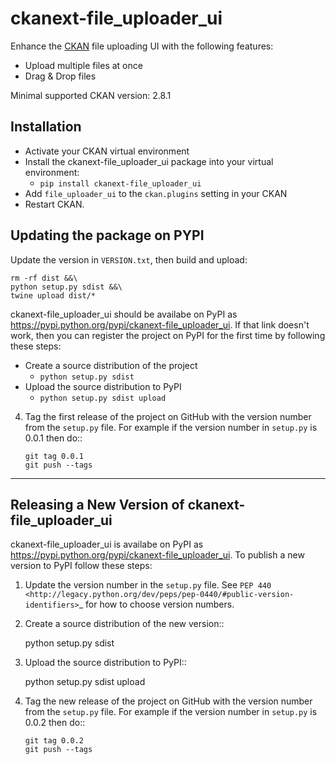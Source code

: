 # ckanext-file_uploader_ui

Enhance the [CKAN]() file uploading UI with the following features:

* Upload multiple files at once
* Drag & Drop files

Minimal supported CKAN version: 2.8.1

## Installation

* Activate your CKAN virtual environment
* Install the ckanext-file_uploader_ui package into your virtual environment:
  * `pip install ckanext-file_uploader_ui`
* Add ``file_uploader_ui`` to the ``ckan.plugins`` setting in your CKAN
* Restart CKAN.

## Updating the package on PYPI

Update the version in `VERSION.txt`, then build and upload:

```
rm -rf dist &&\
python setup.py sdist &&\
twine upload dist/*
```

ckanext-file_uploader_ui should be availabe on PyPI as
https://pypi.python.org/pypi/ckanext-file_uploader_ui. If that link doesn't work, then
you can register the project on PyPI for the first time by following these
steps:

* Create a source distribution of the project
  * `python setup.py sdist`
* Upload the source distribution to PyPI
  * `python setup.py sdist upload`

4. Tag the first release of the project on GitHub with the version number from
   the ``setup.py`` file. For example if the version number in ``setup.py`` is
   0.0.1 then do::

       git tag 0.0.1
       git push --tags


----------------------------------------
Releasing a New Version of ckanext-file_uploader_ui
----------------------------------------

ckanext-file_uploader_ui is availabe on PyPI as https://pypi.python.org/pypi/ckanext-file_uploader_ui.
To publish a new version to PyPI follow these steps:

1. Update the version number in the ``setup.py`` file.
   See `PEP 440 <http://legacy.python.org/dev/peps/pep-0440/#public-version-identifiers>`_
   for how to choose version numbers.

2. Create a source distribution of the new version::

     python setup.py sdist

3. Upload the source distribution to PyPI::

     python setup.py sdist upload

4. Tag the new release of the project on GitHub with the version number from
   the ``setup.py`` file. For example if the version number in ``setup.py`` is
   0.0.2 then do::

       git tag 0.0.2
       git push --tags
